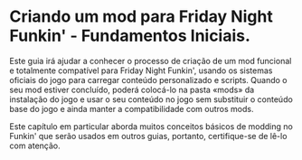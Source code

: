 # Criando um mod para Friday Night Funkin' - Fundamentos Iniciais.

Este guia irá ajudar a conhecer o processo de criação de um mod funcional e totalmente compatível para Friday Night Funkin', usando os sistemas oficiais do jogo para carregar conteúdo personalizado e scripts. Quando o seu mod estiver concluído, poderá colocá-lo na pasta «mods» da instalação do jogo e usar o seu conteúdo no jogo sem substituir o conteúdo base do jogo e ainda manter a compatibilidade com outros mods.

Este capítulo em particular aborda muitos conceitos básicos de modding no Funkin' que serão usados em outros guias, portanto, certifique-se de lê-lo com atenção.